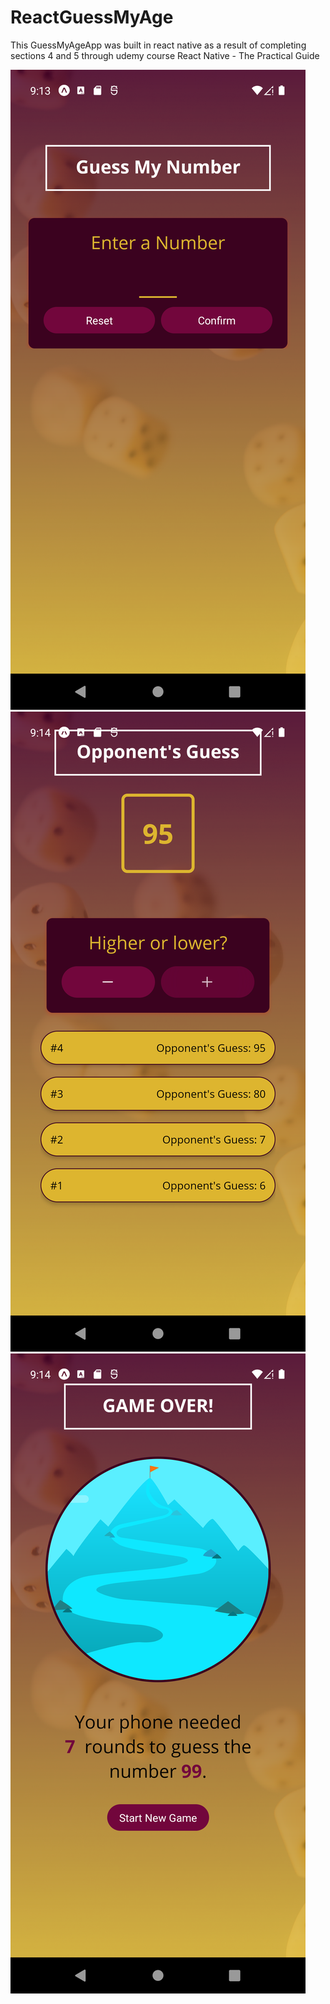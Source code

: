 # ReactGuessMyAge

This GuessMyAgeApp was built in react native as a result of completing sections 4 and 5 through udemy course React Native - The Practical Guide

![alt text|width=150px|height=250px](https://github.com/sekne18/ReactGuessMyAge/blob/main/assets/sc1.png)
![alt text|width=150px|height=250px](https://github.com/sekne18/ReactGuessMyAge/blob/main/assets/sc2.png)
![alt text|width=150px|height=250px](https://github.com/sekne18/ReactGuessMyAge/blob/main/assets/sc3.png)
